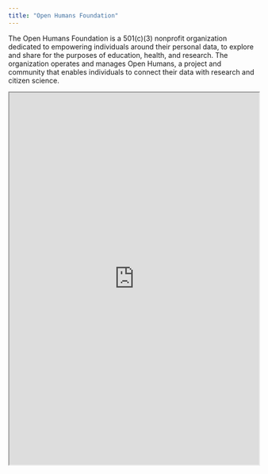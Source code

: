 ```yaml
---
title: "Open Humans Foundation"
---
```


 The Open Humans Foundation is a 501(c)(3) nonprofit organization dedicated to empowering individuals around their personal data, to explore and share for the purposes of education, health, and research. The organization operates and manages Open Humans, a project and community that enables individuals to connect their data with research and citizen science.

<iframe height="750" width="100%" src="https://ewelton.github.io/ktest/wiki.html#Open%20Humans%20Foundation"></iframe>
